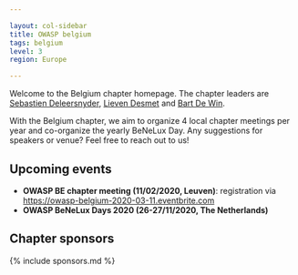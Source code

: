 ```yaml
---

layout: col-sidebar
title: OWASP belgium
tags: belgium
level: 3
region: Europe

---
```

Welcome to the Belgium chapter homepage. The chapter leaders are
[Sebastien Deleersnyder](mailto:seba@owasp.org), 
[Lieven Desmet](mailto:lieven.desmet@owasp.org) and 
[Bart De Win](mailto:bart.dewin@owasp.org).

With the Belgium chapter, we aim to organize 4 local chapter meetings per year and co-organize the yearly BeNeLux Day. Any suggestions for speakers or venue? Feel free to reach out to us!

## Upcoming events
* **OWASP BE chapter meeting (11/02/2020, Leuven)**: registration via <https://owasp-belgium-2020-03-11.eventbrite.com>
* **OWASP BeNeLux Days 2020 (26-27/11/2020, The Netherlands)**

## Chapter sponsors
{% include sponsors.md %}